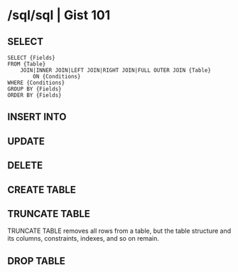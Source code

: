 /sql/sql | Gist 101
==============

SELECT
------

    SELECT {Fields}
    FROM {Table}
        JOIN|INNER JOIN|LEFT JOIN|RIGHT JOIN|FULL OUTER JOIN {Table}
            ON {Conditions}
    WHERE {Conditions}
    GROUP BY {Fields}
    ORDER BY {Fields}


INSERT INTO
-----------

UPDATE
------

DELETE
------

CREATE TABLE
------------

TRUNCATE TABLE
--------------
TRUNCATE TABLE removes all rows from a table, but the table structure and its columns, constraints, indexes, and so on remain.

DROP TABLE
----------



